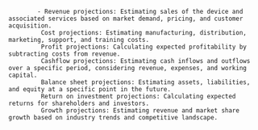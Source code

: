 			- Revenue projections: Estimating sales of the device and associated services based on market demand, pricing, and customer acquisition.
			 Cost projections: Estimating manufacturing, distribution, marketing, support, and training costs.
			 Profit projections: Calculating expected profitability by subtracting costs from revenue.
			 Cashflow projections: Estimating cash inflows and outflows over a specific period, considering revenue, expenses, and working capital.
			 Balance sheet projections: Estimating assets, liabilities, and equity at a specific point in the future.
			 Return on investment projections: Calculating expected returns for shareholders and investors.
			 Growth projections: Estimating revenue and market share growth based on industry trends and competitive landscape.



